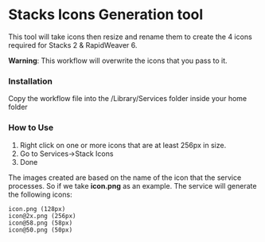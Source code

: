 
# Stacks Icons Generation tool

This tool will take icons then resize and rename them to create the 4 icons required for Stacks 2 & RapidWeaver 6. 

**Warning**: This workflow will overwrite the icons that you pass to it.

### Installation

Copy the workflow file into the /Library/Services folder inside your home folder

### How to Use

1. Right click on one or more icons that are at least 256px in size. 
2. Go to Services->Stack Icons
3. Done

The images created are based on the name of the icon that the service processes. So if we take **icon.png** as an example. The service will generate the following icons:

```
icon.png (128px)
icon@2x.png (256px)
icon@58.png (58px)
icon@50.png (50px)
```